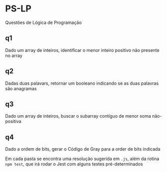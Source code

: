 # PS-LP
Questões de Lógica de Programação

## q1
Dado um array de inteiros, identificar o menor inteiro positivo não presente no array

## q2
Dadas duas palavars, retornar um booleano indicando se as duas palavras são anagramas

## q3
Dado um array de inteiros, buscar o subarray contíguo de menor soma não-positiva

## q4
Dado a ordem de bits, gerar o Código de Gray para a order de bits indicada

Em cada pasta se encontra uma resolução sugerida em `.js`, além da rotina `npm test`, que irá rodar o Jest com alguns testes pré-determinados
